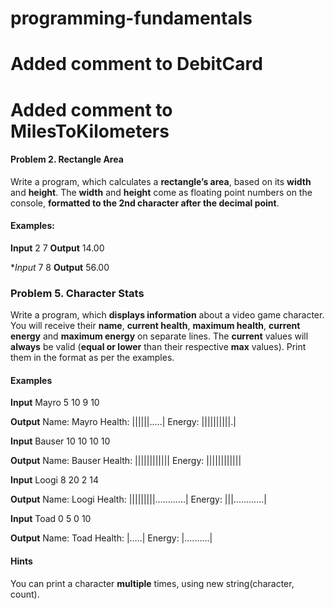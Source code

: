 # programming-fundamentals
# Added comment to DebitCard
# Added comment to MilesToKilometers

#### Problem 2. Rectangle Area

Write a program, which calculates a **rectangle’s area**, based on its **width** and **height**. The **width** and **height** come as floating point numbers
on the console, **formatted to the 2nd character after the decimal point**.

#### Examples:

**Input**
2
7
**Output**
14.00

**Input*
7
8
**Output**
56.00

### Problem 5. Character Stats

Write a program, which **displays information** about a video game character. You will receive their **name**, **current health**, **maximum health**, **current energy** and **maximum energy** on separate lines. The **current** values will **always** be valid (**equal or lower** than their respective **max** values). Print them in the format as per the examples.

#### Examples

**Input**
Mayro
5
10
9
10

**Output**
Name: Mayro
Health: ||||||.....|
Energy: ||||||||||.|

**Input**
Bauser
10
10
10
10

**Output**
Name: Bauser
Health: ||||||||||||
Energy: ||||||||||||
 

 

**Input**
Loogi
8
20
2
14

**Output**
Name: Loogi
Health: |||||||||............|
Energy: |||............|

**Input**
Toad
0
5
0
10

**Output**
Name: Toad
Health: |.....|
Energy: |..........|

#### Hints
You can print a character **multiple** times, using new string(character, count).